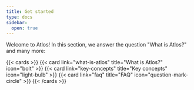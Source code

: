 ```yaml
---
title: Get started
type: docs
sidebar:
  open: true
---
```


Welcome to Atlos! In this section, we answer the question "What is Atlos?" and many more:

{{< cards >}} 
{{< card link="what-is-atlos" title="What is Atlos?" icon="bolt" >}} 
{{< card link="key-concepts" title="Key concepts" icon="light-bulb" >}} 
{{< card link="faq" title="FAQ" icon="question-mark-circle" >}} 
{{< /cards >}}